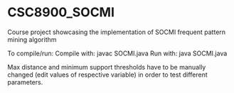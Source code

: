 # CSC8900_SOCMI
Course project showcasing the implementation of SOCMI frequent pattern mining algorithm

To compile/run: 
  Compile with: javac SOCMI.java
  Run with: java SOCMI.java

Max distance and minimum support thresholds have to be manually changed 
(edit values of respective variable) in order to test different parameters.

